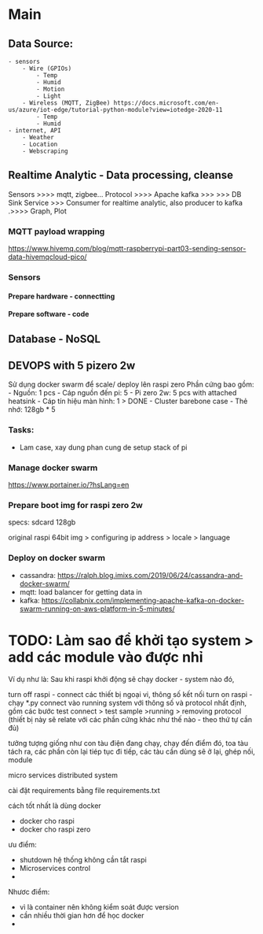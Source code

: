 # Main

## Data Source:
    - sensors
        - Wire (GPIOs)
            - Temp
            - Humid
            - Motion
            - Light
        - Wireless (MQTT, ZigBee) https://docs.microsoft.com/en-us/azure/iot-edge/tutorial-python-module?view=iotedge-2020-11
            - Temp
            - Humid
    - internet, API
        - Weather
        - Location
        - Webscraping

## Realtime Analytic - Data processing, cleanse
Sensors >>>> mqtt, zigbee... Protocol   >>>> Apache kafka >>> 
    >>> DB Sink Service
    >>> Consumer for realtime analytic, also producer to kafka 
.>>>> Graph, Plot 

### MQTT payload wrapping
https://www.hivemq.com/blog/mqtt-raspberrypi-part03-sending-sensor-data-hivemqcloud-pico/

### Sensors
#### Prepare hardware - connectting

#### Prepare software - code


## Database - NoSQL



## DEVOPS with 5 pizero 2w
 
Sử dụng docker swarm để scale/ deploy lên raspi zero
Phần cứng bao gồm:
    - Nguồn: 1 pcs
    - Cáp nguồn đến pi: 5
    - Pi zero 2w: 5 pcs with attached heatsink
    - Cáp tín hiệu màn hình: 1 > DONE
    - Cluster barebone case
    - Thẻ nhớ: 128gb * 5


### Tasks:
- Lam case, xay dung phan cung de setup stack of pi

### Manage docker swarm
https://www.portainer.io/?hsLang=en

### Prepare boot img for raspi zero 2w

specs: sdcard 128gb

original raspi 64bit img > configuring ip address > locale > language

### Deploy on docker swarm
- cassandra: https://ralph.blog.imixs.com/2019/06/24/cassandra-and-docker-swarm/
- mqtt: load balancer for getting data in
- kafka: https://collabnix.com/implementing-apache-kafka-on-docker-swarm-running-on-aws-platform-in-5-minutes/


# TODO: Làm sao để khởi tạo system > add các module vào được nhỉ

Ví dụ như là: Sau khi raspi khởi động sẽ chạy docker - system nào đó,

turn off raspi - connect các thiết bị ngoại vi, thông số kết nối
turn on raspi - chạy *.py connect vào running system với thông số và protocol nhất định, gồm các bước test connect > test sample >running > removing protocol (thiết bị này sẽ relate với các phần cứng khác như thế nào - theo thứ tự cần đủ)

tưởng tượng giống như con tàu điện đang chạy, chạy đến điểm đó, toa tàu tách ra, các phần còn lại tiép tục đi tiếp, các tàu cần dùng sẽ ở lại, ghép nối, module

micro services 
distributed system

cài đặt requirements bằng file requirements.txt

cách tốt nhất là dùng docker
- docker cho raspi
- docker cho raspi zero

ưu điểm: 
- shutdown hệ thống không cần tắt raspi
- Microservices control
- 

Nhươc điểm:
- vì là container nên không kiểm soát được version
- cần nhiều thời gian hơn để học docker
- 